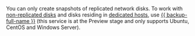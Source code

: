 You can only create snapshots of replicated network disks. To work with [non-replicated disks](../../compute/concepts/disk.md#disks_types) and disks residing in [dedicated hosts](../../compute/concepts/dedicated-host.md), use [{{ backup-full-name }}](../../backup/) (this service is at the Preview stage and only supports Ubuntu, CentOS and Windows Server).
